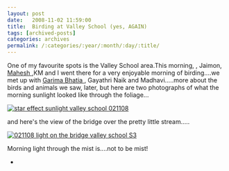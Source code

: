 ```yaml
---
layout: post
date:	2008-11-02 11:59:00
title:  Birding at Valley School (yes, AGAIN)
tags: [archived-posts]
categories: archives
permalink: /:categories/:year/:month/:day/:title/
---
```

One of my favourite spots is the Valley School area.This morning, <LJ user="anushsh">, Jaimon, <a href="http://fotodreamz.blogspot.com/"> Mahesh </a>,KM and I went there  for a very enjoyable morning of birding....we met up with <a href="http://bonerpakhi.wordpress.com/"> Garima Bhatia </a>, Gayathri Naik and Madhavi.....more about the birds and animals we saw, later, but here are two photographs of what the morning sunlight looked like through the foliage...


<a href="http://s297.photobucket.com/albums/mm205/depontis/?action=view&current=IMG_2523.jpg" target="_blank"><img src="http://i297.photobucket.com/albums/mm205/depontis/IMG_2523.jpg" border="0" alt="star effect sunlight valley school 021108"></a>


and here's the view of the bridge over the pretty little stream.....

<a href="http://s297.photobucket.com/albums/mm205/depontis/?action=view&current=IMG_2534.jpg" target="_blank"><img src="http://i297.photobucket.com/albums/mm205/depontis/IMG_2534.jpg" border="0" alt="021108 light on the bridge valley school S3"></a>


Morning light through the mist is....not to be mist!




*

